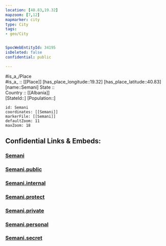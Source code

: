 ```yaml
---
location: [40.83,19.32] 
mapzoom: [7,12] 
mapmarker: city 
type: City
tags:
- geo/City


SpocWebEntityId: 34195
isDeleted: false
confidential: public

---
```

#is_a_/Place  
#is_a_ :: [[Place]] 
[has_place_longitude::19.32] 
[has_place_latitude::40.83] 
[name::Semani] 
State ::  
Country :: [[Albania]]  
[StateId::] 
[Population::] 



```leaflet
id: Semani
coordinates: [[Semani]] 
markerFile: [[Semani]] 
defaultZoom: 11 
maxZoom: 18
```


## Confidential Links & Embeds: 

### [Semani](/_Standards/Earth/Continent/Europe/Europe~South/Albania/City/Semani.md) 

### [Semani.public](/_public/Earth/Continent/Europe/Europe~South/Albania/City/Semani.public.md) 

### [Semani.internal](/_internal/Earth/Continent/Europe/Europe~South/Albania/City/Semani.internal.md) 

### [Semani.protect](/_protect/Earth/Continent/Europe/Europe~South/Albania/City/Semani.protect.md) 

### [Semani.private](/_private/Earth/Continent/Europe/Europe~South/Albania/City/Semani.private.md) 

### [Semani.personal](/_personal/Earth/Continent/Europe/Europe~South/Albania/City/Semani.personal.md) 

### [Semani.secret](/_secret/Earth/Continent/Europe/Europe~South/Albania/City/Semani.secret.md)

